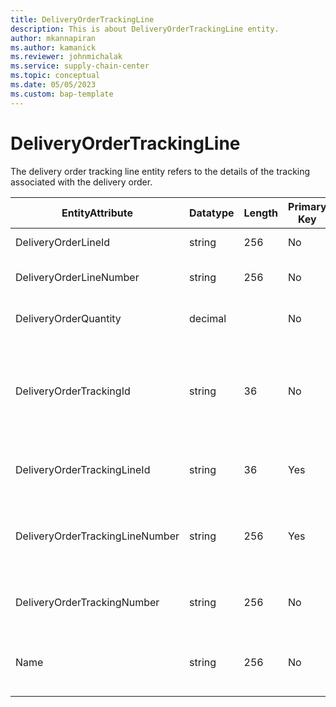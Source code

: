 ```yaml
---
title: DeliveryOrderTrackingLine
description: This is about DeliveryOrderTrackingLine entity.
author: mkannapiran
ms.author: kamanick
ms.reviewer: johnmichalak
ms.service: supply-chain-center
ms.topic: conceptual
ms.date: 05/05/2023
ms.custom: bap-template
---
```


# **DeliveryOrderTrackingLine**

The delivery order tracking line entity refers to the details of the tracking associated with the delivery order.


|	EntityAttribute	|	Datatype	|	Length	|	Primary Key	|	Description	|
|---------------|--------|------|----------|-----------|
|	DeliveryOrderLineId	|	string	|	256	|	No	|	Delivery order line Id	|
|	DeliveryOrderLineNumber	|	string	|	256	|	No	|	Delivery order line number	|
|	DeliveryOrderQuantity	|	decimal	|		|	No	|	Delivery order quantity	|
|	DeliveryOrderTrackingId	|	string	|	36	|	No	|	Unique tracking Id for the delivery order line, this is system generated	|
|	DeliveryOrderTrackingLineId	|	string	|	36	|	Yes	|	Unique Id of the tracking order line	|
|	DeliveryOrderTrackingLineNumber	|	string	|	256	|	Yes	|	Unique tracking line number for the delivery order, 	|
|	DeliveryOrderTrackingNumber	|	string	|	256	|	No	|	Tracking number of the delivery order line	|
|	Name	|	string	|	256	|	No	|	Name of the delivery order tracking line	|
